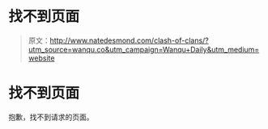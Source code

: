 # 找不到页面

> 原文：<http://www.natedesmond.com/clash-of-clans/?utm_source=wanqu.co&utm_campaign=Wanqu+Daily&utm_medium=website>

# 找不到页面

抱歉，找不到请求的页面。